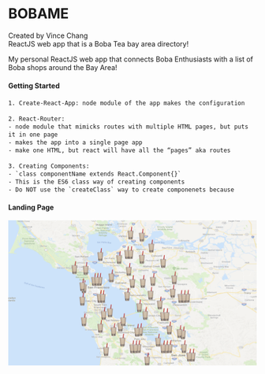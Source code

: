# BOBAME
Created by Vince Chang </br>
ReactJS web app that is a Boba Tea bay area directory!


My personal ReactJS web app that connects Boba Enthusiasts with a list
of Boba shops around the Bay Area! 


#### Getting Started
	1. Create-React-App: node module of the app makes the configuration
		
	2. React-Router:
	- node module that mimicks routes with multiple HTML pages, but puts it in one page
	- makes the app into a single page app
	- make one HTML, but react will have all the “pages” aka routes
	
	3. Creating Components:
	- `class componentName extends React.Component{}`
	- This is the ES6 class way of creating components
	- Do NOT use the `createClass` way to create componenets because


#### Landing Page
![](https://github.com/vincehacks/BOBA.ME/blob/master/Images/First%20Push.png)

